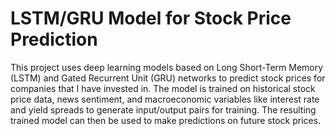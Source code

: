 # LSTM/GRU Model for Stock Price Prediction

This project uses deep learning models based on Long Short-Term Memory (LSTM) and Gated Recurrent Unit (GRU) networks to predict stock prices for companies that I have invested in. The model is trained on historical stock price data, news sentiment, and macroeconomic variables like interest rate and yield spreads to generate input/output pairs for training. The resulting trained model can then be used to make predictions on future stock prices.
